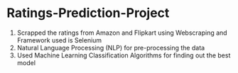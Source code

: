 # Ratings-Prediction-Project

1. Scrapped the ratings from Amazon and Flipkart using Webscraping and Framework used is Selenium
2. Natural Language Processing (NLP) for pre-processing the data
3. Used Machine Learning Classification Algorithms for finding out the best model

